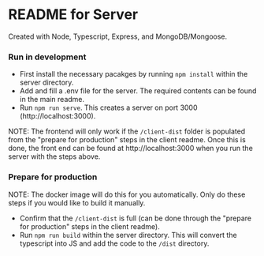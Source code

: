# README for Server
Created with Node, Typescript, Express, and MongoDB/Mongoose.


### Run in development
- First install the necessary pacakges by running `npm install` within the server directory.
- Add and fill a .env file for the server. The required contents can be found in the main readme.
- Run `npm run serve`. This creates a server on port 3000 (http://localhost:3000).

NOTE: The frontend will only work if the `/client-dist` folder is populated from the "prepare for production" steps in the client readme. Once this is done, the front end can be found at http://localhost:3000 when you run the server with the steps above.

### Prepare for production
NOTE: The docker image will do this for you automatically. Only do these steps if you would like to build it manually.
- Confirm that the `/client-dist` is full (can be done through the "prepare for production" steps in the client readme).
- Run `npm run build` within the server directory. This will convert the typescript into JS and add the code to the `/dist` directory.